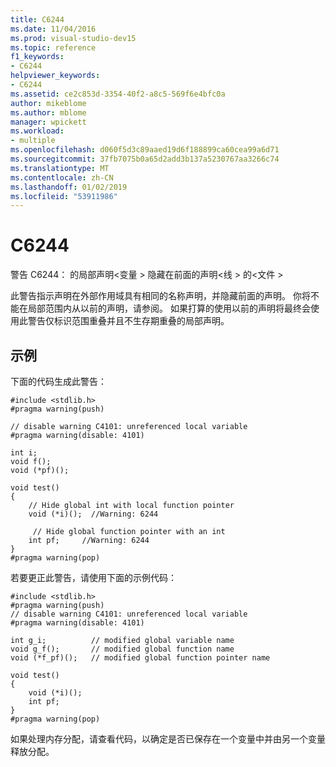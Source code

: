 ```yaml
---
title: C6244
ms.date: 11/04/2016
ms.prod: visual-studio-dev15
ms.topic: reference
f1_keywords:
- C6244
helpviewer_keywords:
- C6244
ms.assetid: ce2c853d-3354-40f2-a8c5-569f6e4bfc0a
author: mikeblome
ms.author: mblome
manager: wpickett
ms.workload:
- multiple
ms.openlocfilehash: d060f5d3c89aaed19d6f188899ca60cea99a6d71
ms.sourcegitcommit: 37fb7075b0a65d2add3b137a5230767aa3266c74
ms.translationtype: MT
ms.contentlocale: zh-CN
ms.lasthandoff: 01/02/2019
ms.locfileid: "53911986"
---
```

# <a name="c6244"></a>C6244
警告 C6244： 的局部声明\<变量 > 隐藏在前面的声明\<线 > 的\<文件 >

 此警告指示声明在外部作用域具有相同的名称声明，并隐藏前面的声明。 你将不能在局部范围内从以前的声明，请参阅。 如果打算的使用以前的声明将最终会使用此警告仅标识范围重叠并且不生存期重叠的局部声明。

## <a name="example"></a>示例
 下面的代码生成此警告：

```
#include <stdlib.h>
#pragma warning(push)

// disable warning C4101: unreferenced local variable
#pragma warning(disable: 4101)

int i;
void f();
void (*pf)();

void test()
{
    // Hide global int with local function pointer
    void (*i)();  //Warning: 6244

     // Hide global function pointer with an int
    int pf;     //Warning: 6244
}
#pragma warning(pop)
```

 若要更正此警告，请使用下面的示例代码：

```
#include <stdlib.h>
#pragma warning(push)
// disable warning C4101: unreferenced local variable
#pragma warning(disable: 4101)

int g_i;          // modified global variable name
void g_f();       // modified global function name
void (*f_pf)();   // modified global function pointer name

void test()
{
    void (*i)();
    int pf;
}
#pragma warning(pop)
```

 如果处理内存分配，请查看代码，以确定是否已保存在一个变量中并由另一个变量释放分配。